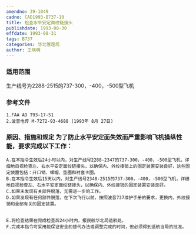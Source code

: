 ```yaml
---
amendno: 39-1049
cadno: CAD1993-B737-10
title: 检查水平安定面绞链接头
publishdate: 1993-08-30
effdate: 1993-08-31
tags: B737
categories: 华北管理局
author: 王晓明
---
```


### 适用范围 
生产线号为2288-2515的737-300，-400，-500型飞机

### 参考文件
    1.FAA AD T93-17-51
    2.波音电传 M-7272-93-4688 (1993年 8月 27日) 

### 原因、措施和规定 为了防止水平安定面失效而严重影响飞机操纵性能，要求完成以下工作： 
    A.在本指令生效后24小时以内，对生产线号2288-2347的737-300，-400，-500型飞机，详细地目视检查左、右水平安定面绞链接头，以确保内、外绞接销上的固定装置安装良好，这些固定装置包括：开口销、螺帽、垫圈和衬套卡圈。 
    B.在本指令生效后15天以内，对生产线号2348-2515的737-300，-400，-500型飞机，详细地目视检查左、右水平安定面绞链接头，以确保内、外绞接销的固定装置安装良好。 
    C.如果未发现有关部件脱落，无需进一步的工作。 
    D.如果发现有任何部件脱落，在下次飞行以前，按照波音737维护手册的要求，更换内、外绞接销和全部有关的固定装置。

  
    E.将检查结果在完成检查后24小时内，报民航华北局适航处。 
    F.完成本指令可采用能保证安全的替代办法或调整完成的时间，但必须得到适航当局的批准。
